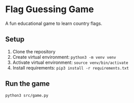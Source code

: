 # Flag Guessing Game

A fun educational game to learn country flags.

## Setup
1. Clone the repository
2. Create virtual environment: `python3 -m venv venv`
3. Activate virtual environment: `source venv/bin/activate`
4. Install requirements: `pip3 install -r requirements.txt`

## Run the game
```bash
python3 src/game.py
```
